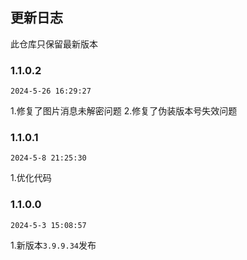 ## 更新日志

此仓库只保留最新版本
### 1.1.0.2

`2024-5-26 16:29:27`

1.修复了图片消息未解密问题
2.修复了伪装版本号失效问题

### 1.1.0.1

`2024-5-8 21:25:30`

1.优化代码

### 1.1.0.0

`2024-5-3 15:08:57`

1.新版本`3.9.9.34`发布
